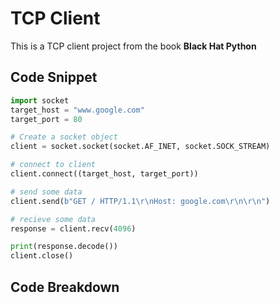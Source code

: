 # TCP Client
This is a TCP client project from the book **Black Hat Python**

## Code Snippet
```Python
import socket 
target_host = "www.google.com"
target_port = 80

# Create a socket object 
client = socket.socket(socket.AF_INET, socket.SOCK_STREAM)

# connect to client
client.connect((target_host, target_port))

# send some data
client.send(b"GET / HTTP/1.1\r\nHost: google.com\r\n\r\n")

# recieve some data
response = client.recv(4096)

print(response.decode())
client.close()
```
## Code Breakdown
